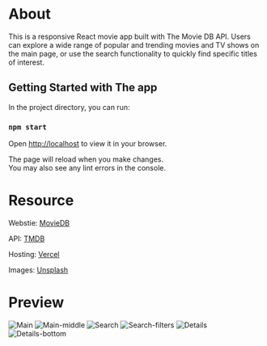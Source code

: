 # About
This is a responsive React movie app built with The Movie DB API. Users can explore a wide range of popular and trending movies and TV shows on the main page, or use the search functionality to quickly find specific titles of interest.

## Getting Started with The app

In the project directory, you can run:

### `npm start`

Open [http://localhost](http://localhost:8080) to view it in your browser.

The page will reload when you make changes.\
You may also see any lint errors in the console.
# Resource
Webstie: [MovieDB](https://moviedb-tan-seven.vercel.app)

API: [TMDB](https://www.themoviedb.org)

Hosting: [Vercel](https://vercel.com)

Images: [Unsplash](https://unsplash.com)

# Preview
![Main](https://github.com/user-attachments/assets/f81c8767-1879-411b-8c3d-7e80da3946ea)
![Main-middle](https://github.com/user-attachments/assets/93496302-e595-451c-a179-782ce60821f0)
![Search](https://github.com/user-attachments/assets/4ab454bf-303e-4ca9-8b94-d79c5a038626)
![Search-filters](https://github.com/user-attachments/assets/d50eb84b-1eae-44d0-a713-c78e03bb8b61)
![Details](https://github.com/user-attachments/assets/12fd8c4d-0bb8-4ced-904c-da971d23b126)
![Details-bottom](https://github.com/user-attachments/assets/411aaf99-7709-4ce6-9c96-d5384e09ae13)
